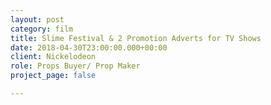 ```yaml
---
layout: post
category: film
title: Slime Festival & 2 Promotion Adverts for TV Shows
date: 2018-04-30T23:00:00.000+00:00
client: Nickelodeon
role: Props Buyer/ Prop Maker
project_page: false

---
```


